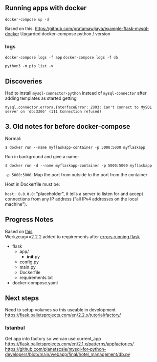 ## Running apps with docker

`docker-compose up -d`

Based on this.
https://github.com/pratamawijaya/example-flask-mysql-docker
Upgarded docker-compose python / version

### logs

`docker-compose logs -f app`
`docker-compose logs -f db`

`python3 -m pip list -v`

## Discoveries

Had to install `mysql-connector-python` instead of `mysql-connector` after adding templates
as started getting

```
mysql.connector.errors.InterfaceError: 2003: Can't connect to MySQL server on 'db:3306' (111 Connection refused)
```

## 3. Old notes for before docker-compose

Normal:

```console
$ docker run --name myflaskapp-container -p 5000:5000 myflaskapp
```

Run in background and give a name:

```console
$ docker run -d --name myflaskapp-container -p 5000:5000 myflaskapp
```

`-p 5000:5000`: Map the port from outside to the port from the container

Host in Dockerfile must be:

`host: 0.0.0.0`: "placeholder", it tells a server to listen for and accept connections from any IP address ("all IPv4 addresses on the local machine").

## Progress Notes

Based on [this](https://medium.com/geekculture/how-to-dockerize-your-flask-application-2d0487ecefb8) \
Werkzeug==2.2.2 added to requirements after [errors running flask](https://stackoverflow.com/questions/77213053/why-did-flask-start-failing-with-importerror-cannot-import-name-url-quote-fr)

- flask
  - app/
    - **init**.py
  - config.py
  - main.py
  - Dockerfile
  - requirements.txt
- docker-compose.yaml

## Next steps

Need to setup volumes so this useable in development \
https://flask.palletsprojects.com/en/2.2.x/tutorial/factory/

### Istanbul

Get app into factory so we can use current_app
https://flask.palletsprojects.com/en/2.1.x/patterns/appfactories/
https://github.com/planetscale/mysql-for-python-developers/blob/main/webapp/final/hotel_management/db.py
